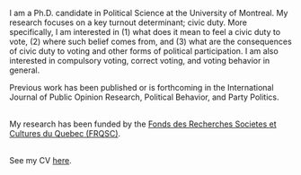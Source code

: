 <link rel="stylesheet" type="text/css" href="/css/main.css">

I am a Ph.D. candidate in Political Science at the University of Montreal. My research focuses on a key turnout determinant; civic duty. More specifically, I am interested in (1) what does it mean to feel a civic duty to vote, (2) where such belief comes from, and (3) what are the consequences of civic duty to voting and other forms of political participation. I am also interested in compulsory voting, correct voting, and voting behavior in general.

Previous work has been published or is forthcoming in the International Journal of Public Opinion Research, Political Behavior, and Party Politics. <br/> <br>

My research has been funded by the [Fonds des Recherches Societes et Cultures du Quebec (FRQSC)](http://www.frqsc.gouv.qc.ca/en/).<br/> <br>
 
See my CV [here](ferfeitosa.github.io/here.pdf).
